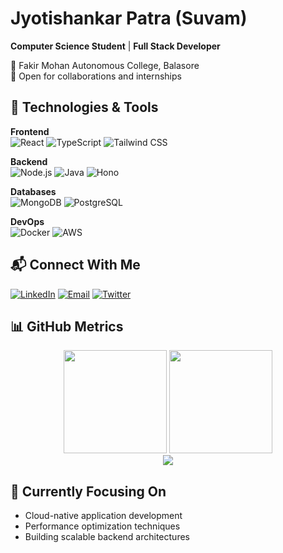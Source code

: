 # Jyotishankar Patra (Suvam)

**Computer Science Student** | **Full Stack Developer**

📍 Fakir Mohan Autonomous College, Balasore  
💼 Open for collaborations and internships  

## 🚀 Technologies & Tools

**Frontend**  
![React](https://img.shields.io/badge/-React-61DAFB?logo=react&logoColor=white&style=flat)
![TypeScript](https://img.shields.io/badge/-TypeScript-3178C6?logo=typescript&logoColor=white&style=flat)
![Tailwind CSS](https://img.shields.io/badge/-Tailwind%20CSS-06B6D4?logo=tailwindcss&logoColor=white&style=flat)

**Backend**  
![Node.js](https://img.shields.io/badge/-Node.js-339933?logo=nodedotjs&logoColor=white&style=flat)
![Java](https://img.shields.io/badge/-Java-007396?logo=java&logoColor=white&style=flat)
![Hono](https://img.shields.io/badge/-Hono-FF6600?logo=hono&logoColor=white&style=flat)

**Databases**  
![MongoDB](https://img.shields.io/badge/-MongoDB-47A248?logo=mongodb&logoColor=white&style=flat)
![PostgreSQL](https://img.shields.io/badge/-PostgreSQL-4169E1?logo=postgresql&logoColor=white&style=flat)

**DevOps**  
![Docker](https://img.shields.io/badge/-Docker-2496ED?logo=docker&logoColor=white&style=flat)
![AWS](https://img.shields.io/badge/-AWS-232F3E?logo=amazonaws&logoColor=white&style=flat)

## 📬 Connect With Me

[![LinkedIn](https://img.shields.io/badge/LinkedIn-0A66C2?logo=linkedin&style=for-the-badge)](https://linkedin.com/in/jyotishankar-patra)
[![Email](https://img.shields.io/badge/Email-EA4335?logo=gmail&style=for-the-badge)](mailto:devsuvam@myyahoo.com)
[![Twitter](https://img.shields.io/badge/Twitter-1DA1F2?logo=twitter&style=for-the-badge)](https://twitter.com/dev_suvam)

## 📊 GitHub Metrics

<div align="center">
  
  <img height="165" src="https://github-readme-stats.vercel.app/api?username=jyotishankar04&show_icons=true&theme=default&hide_border=true&count_private=true" />
  
  <img height="165" src="https://github-readme-stats.vercel.app/api/top-langs/?username=jyotishankar04&layout=compact&theme=default&hide_border=true" />
  
</div>

<div align="center">
  
  <img src="https://github-readme-streak-stats.herokuapp.com/?user=jyotishankar04&theme=default&hide_border=true" />
  
</div>

## 🎯 Currently Focusing On

- Cloud-native application development
- Performance optimization techniques
- Building scalable backend architectures
